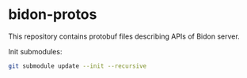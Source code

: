 # bidon-protos

This repository contains protobuf files describing APIs of Bidon server.

Init submodules:

```bash
git submodule update --init --recursive
```

